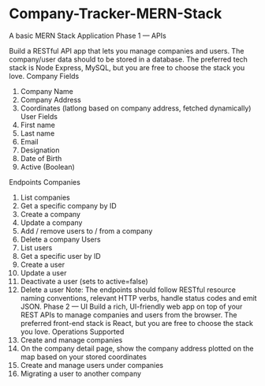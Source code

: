 # Company-Tracker-MERN-Stack
A basic MERN Stack Application
Phase 1 — APIs

Build a RESTful API app that lets you manage companies and users. The company/user
data should to be stored in a database. The preferred tech stack is Node Express, MySQL,
but you are free to choose the stack you love.
Company Fields
1) Company Name
2) Company Address
3) Coordinates (latlong based on company address, fetched dynamically)
User Fields
1) First name
2) Last name
3) Email
4) Designation
5) Date of Birth
6) Active (Boolean)

Endpoints
Companies
1. List companies
2. Get a specific company by ID
3. Create a company
4. Update a company
5. Add / remove users to / from a company
6. Delete a company
Users
1. List users
2. Get a specific user by ID
3. Create a user
4. Update a user
5. Deactivate a user (sets to active=false)
6. Delete a user
Note: The endpoints should follow RESTful resource naming conventions, relevant HTTP
verbs, handle status codes and emit JSON.
Phase 2 — UI
Build a rich, UI-friendly web app on top of your REST APIs to manage companies and users
from the browser. The preferred front-end stack is React, but you are free to choose the
stack you love.
Operations Supported
1. Create and manage companies
1. On the company detail page, show the company address plotted on the map based
on your stored coordinates
2. Create and manage users under companies
3. Migrating a user to another company
